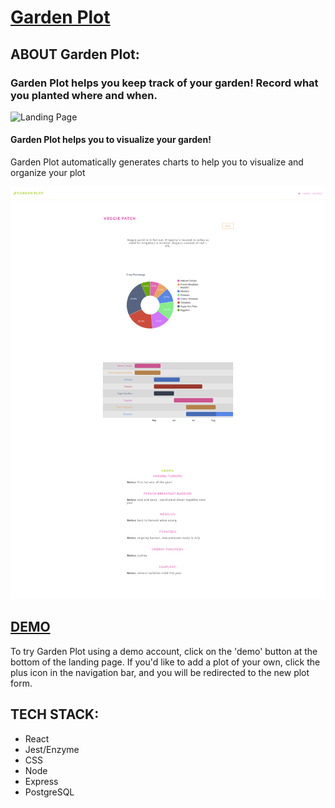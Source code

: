 # [Garden Plot](http://garden-plot.now.sh)

## ABOUT Garden Plot:

### Garden Plot helps you keep track of your garden! Record what you planted where and when.

![Landing Page](/pulic/Landing.png)

#### Garden Plot helps you to visualize your garden!

Garden Plot automatically generates charts to help you to visualize and organize your plot

![View Garden Page](/public/View.png)

## [DEMO](http://garden-plot.now.sh)

To try Garden Plot using a demo account, click on the 'demo' button at the bottom of the landing page.
If you'd like to add a plot of your own, click the plus icon in the navigation bar, and you will be redirected to the new plot form.

## TECH STACK:

- React
- Jest/Enzyme
- CSS
- Node
- Express
- PostgreSQL

